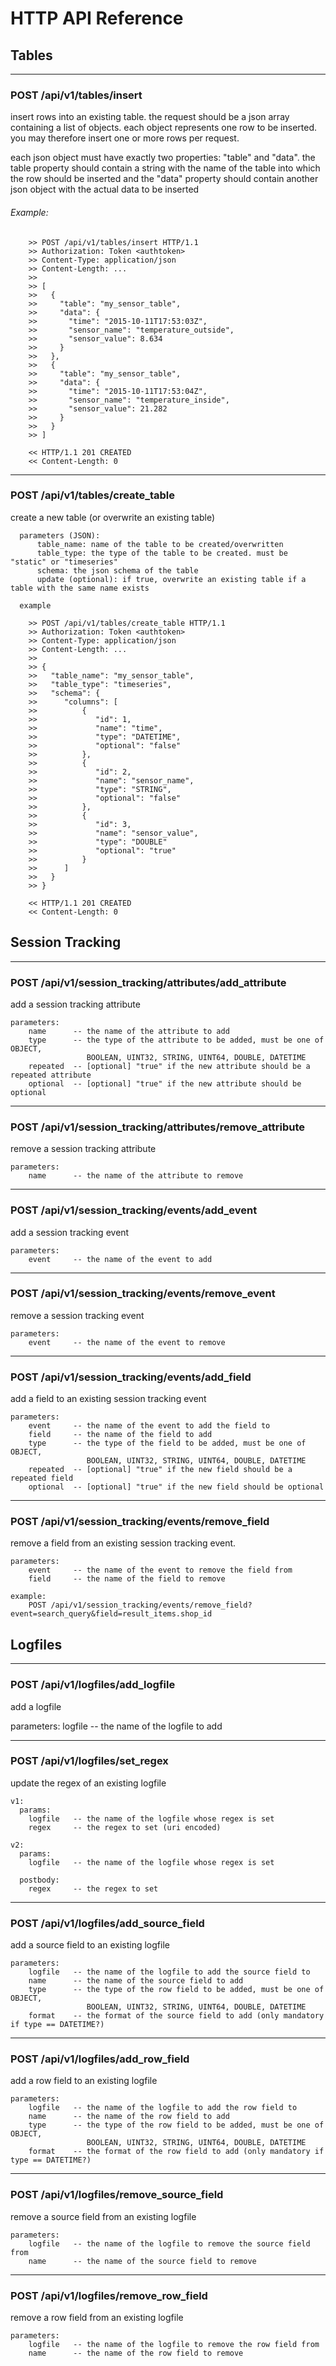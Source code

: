 HTTP API Reference
==================

## Tables

---
### POST /api/v1/tables/insert

insert rows into an existing table. the request should be a json
array containing a list of objects. each object represents one row to be
inserted. you may therefore insert one or more rows per request.

each json object must have exactly two properties: "table" and "data".
the table property should contain a string with the name of the table into
which the row should be inserted and the "data" property should contain
another json object with the actual data to be inserted

###### Example:

        >> POST /api/v1/tables/insert HTTP/1.1
        >> Authorization: Token <authtoken>
        >> Content-Type: application/json
        >> Content-Length: ...
        >>
        >> [
        >>   {
        >>     "table": "my_sensor_table",
        >>     "data": {
        >>       "time": "2015-10-11T17:53:03Z",
        >>       "sensor_name": "temperature_outside",
        >>       "sensor_value": 8.634
        >>     }
        >>   },
        >>   {
        >>     "table": "my_sensor_table",
        >>     "data": {
        >>       "time": "2015-10-11T17:53:04Z",
        >>       "sensor_name": "temperature_inside",
        >>       "sensor_value": 21.282
        >>     }
        >>   }
        >> ]

        << HTTP/1.1 201 CREATED
        << Content-Length: 0


---
### POST /api/v1/tables/create_table

create a new table (or overwrite an existing table)

      parameters (JSON):
          table_name: name of the table to be created/overwritten
          table_type: the type of the table to be created. must be "static" or "timeseries"
          schema: the json schema of the table
          update (optional): if true, overwrite an existing table if a table with the same name exists

      example

        >> POST /api/v1/tables/create_table HTTP/1.1
        >> Authorization: Token <authtoken>
        >> Content-Type: application/json
        >> Content-Length: ...
        >>
        >> {
        >>   "table_name": "my_sensor_table",
        >>   "table_type": "timeseries",
        >>   "schema": {
        >>      "columns": [
        >>          {
        >>             "id": 1,
        >>             "name": "time",
        >>             "type": "DATETIME",
        >>             "optional": "false"
        >>          },
        >>          {
        >>             "id": 2,
        >>             "name": "sensor_name",
        >>             "type": "STRING",
        >>             "optional": "false"
        >>          },
        >>          {
        >>             "id": 3,
        >>             "name": "sensor_value",
        >>             "type": "DOUBLE"
        >>             "optional": "true"
        >>          }
        >>      ]
        >>   }
        >> }

        << HTTP/1.1 201 CREATED
        << Content-Length: 0


## Session Tracking


---
### POST /api/v1/session_tracking/attributes/add_attribute

add a session tracking attribute

    parameters:
        name      -- the name of the attribute to add
        type      -- the type of the attribute to be added, must be one of OBJECT,
                     BOOLEAN, UINT32, STRING, UINT64, DOUBLE, DATETIME
        repeated  -- [optional] "true" if the new attribute should be a repeated attribute
        optional  -- [optional] "true" if the new attribute should be optional

---
### POST /api/v1/session_tracking/attributes/remove_attribute

remove a session tracking attribute

    parameters:
        name      -- the name of the attribute to remove


---
### POST /api/v1/session_tracking/events/add_event

add a session tracking event

    parameters:
        event     -- the name of the event to add

---
### POST /api/v1/session_tracking/events/remove_event

remove a session tracking event

    parameters:
        event     -- the name of the event to remove


---
### POST /api/v1/session_tracking/events/add_field

add a field to an existing session tracking event

    parameters:
        event     -- the name of the event to add the field to
        field     -- the name of the field to add
        type      -- the type of the field to be added, must be one of OBJECT,
                     BOOLEAN, UINT32, STRING, UINT64, DOUBLE, DATETIME
        repeated  -- [optional] "true" if the new field should be a repeated field
        optional  -- [optional] "true" if the new field should be optional

---
### POST /api/v1/session_tracking/events/remove_field

  remove a field from an existing session tracking event.

    parameters:
        event     -- the name of the event to remove the field from
        field     -- the name of the field to remove

    example:
        POST /api/v1/session_tracking/events/remove_field?event=search_query&field=result_items.shop_id



## Logfiles

---
### POST /api/v1/logfiles/add_logfile

add a logfile

  parameters:
      logfile    -- the name of the logfile to add


---
### POST /api/v1/logfiles/set_regex

update the regex of an existing logfile

    v1:
      params:
        logfile   -- the name of the logfile whose regex is set
        regex     -- the regex to set (uri encoded)

    v2:
      params:
        logfile   -- the name of the logfile whose regex is set

      postbody:
        regex     -- the regex to set


---
### POST /api/v1/logfiles/add_source_field

add a source field to an existing logfile

    parameters:
        logfile   -- the name of the logfile to add the source field to
        name      -- the name of the source field to add
        type      -- the type of the row field to be added, must be one of OBJECT,
                     BOOLEAN, UINT32, STRING, UINT64, DOUBLE, DATETIME 
        format    -- the format of the source field to add (only mandatory if type == DATETIME?)


---
### POST /api/v1/logfiles/add_row_field

add a row field to an existing logfile

    parameters:
        logfile   -- the name of the logfile to add the row field to
        name      -- the name of the row field to add
        type      -- the type of the row field to be added, must be one of OBJECT,
                     BOOLEAN, UINT32, STRING, UINT64, DOUBLE, DATETIME
        format    -- the format of the row field to add (only mandatory if type == DATETIME?)


---
### POST /api/v1/logfiles/remove_source_field

remove a source field from an existing logfile

    parameters:
        logfile   -- the name of the logfile to remove the source field from
        name      -- the name of the source field to remove


---
### POST /api/v1/logfiles/remove_row_field

remove a row field from an existing logfile

    parameters:
        logfile   -- the name of the logfile to remove the row field from
        name      -- the name of the row field to remove


